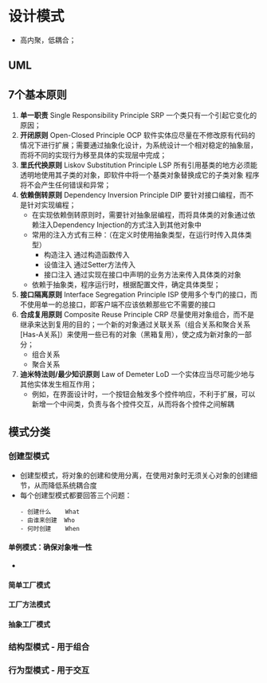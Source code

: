 # 设计模式

- 高内聚，低耦合；

## UML


## 7个基本原则
1. **单一职责**  Single Responsibility Principle SRP   一个类只有一个引起它变化的原因；
2. **开闭原则**  Open-Closed Principle OCP   软件实体应尽量在不修改原有代码的情况下进行扩展；需要通过抽象化设计，为系统设计一个相对稳定的抽象层，而将不同的实现行为移至具体的实现层中完成；
3. **里氏代换原则**  Liskov Substitution Principle LSP  所有引用基类的地方必须能透明地使用其子类的对象，即软件中将一个基类对象替换成它的子类对象 程序将不会产生任何错误和异常；
4. **依赖倒转原则**  Dependency Inversion Principle DIP  要针对接口编程，而不是针对实现编程；
   - 在实现依赖倒转原则时，需要针对抽象层编程，而将具体类的对象通过依赖注入Dependency Injection的方式注入到其他对象中
   - 常用的注入方式有三种：（在定义时使用抽象类型，在运行时传入具体类型）
     - 构造注入  通过构造函数传入
     - 设值注入  通过Setter方法传入
     - 接口注入  通过实现在接口中声明的业务方法来传入具体类的对象
   - 依赖于抽象类，程序运行时，根据配置文件，确定具体类型；
5. **接口隔离原则**  Interface Segregation Principle ISP  使用多个专门的接口，而不使用单一的总接口，即客户端不应该依赖那些它不需要的接口
6. **合成复用原则** Composite Reuse Principle  CRP  尽量使用对象组合，而不是继承来达到复用的目的；一个新的对象通过关联关系（组合关系和聚合关系[Has-A关系]）来使用一些已有的对象（黑箱复用），使之成为新对象的一部分；
   - 组合关系
   - 聚合关系
7. **迪米特法则/最少知识原则**  Law of Demeter  LoD  一个实体应当尽可能少地与其他实体发生相互作用；
   - 例如，在界面设计时，一个按钮会触发多个控件响应，不利于扩展，可以新增一个中间类，负责与各个控件交互，从而将各个控件之间解耦

## 模式分类

### 创建型模式

- 创建型模式，将对象的创建和使用分离，在使用对象时无须关心对象的创建细节，从而降低系统耦合度
- 每个创建型模式都要回答三个问题：
  ```
  - 创建什么    What
  - 由谁来创建  Who
  - 何时创建    When
  ```

#### 单例模式：确保对象唯一性

- 

#### 简单工厂模式

#### 工厂方法模式

#### 抽象工厂模式

### 结构型模式 - 用于组合

### 行为型模式 - 用于交互